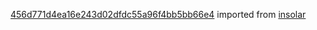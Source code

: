 [456d771d4ea16e243d02dfdc55a96f4bb5bb66e4](https://github.com/insolar/insolar/commit/456d771d4ea16e243d02dfdc55a96f4bb5bb66e4) imported from [insolar](https://github.com/insolar/insolar)
